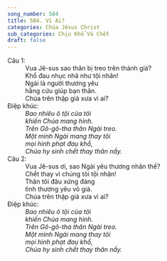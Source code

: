 ```yaml
---
song_number: 584
title: 584. Vì Ai?
categories: Chúa Jêsus Christ
sub_categories: Chịu Khổ Và Chết
draft: false
---
```

<dl><dt>Câu 1:</dt><dd data-verse="1">Vua Jê-sus sao thân bị treo trên thánh giá? <br/>Khổ đau nhục nhã như tội nhân! <br/>Ngài là người thương yêu <br/>hằng cứu giúp bạn thân. <br/>Chúa trên thập giá xưa vì ai? </dd><dt>Điệp khúc:</dt><dd data-chorus="1"><em>Bao nhiêu ô tội của tôi <br/>khiến Chúa mang hình. <br/>Trên Gô-gô-tha thân Ngài treo. <br/>Một mình Ngài mang thay tôi <br/>mọi hình phạt đau khổ, <br/>Chúa hy sinh chết thay thân nầy. </em></dd><dt>Câu 2:</dt><dd data-verse="2">Vua Jê-sus ơi, sao Ngài yêu thương nhân thế? <br/>Chết thay vì chúng tôi tội nhân! <br/>Thân tôi đâu xứng đáng <br/>tình thương yêu vô giá. <br/>Chúa trên thập giá xưa vì ai? </dd><dt>Điệp khúc:</dt><dd data-chorus="1"><em>Bao nhiêu ô tội của tôi <br/>khiến Chúa mang hình. <br/>Trên Gô-gô-tha thân Ngài treo. <br/>Một mình Ngài mang thay tôi <br/>mọi hình phạt đau khổ, <br/>Chúa hy sinh chết thay thân nầy. </em></dd></dl>